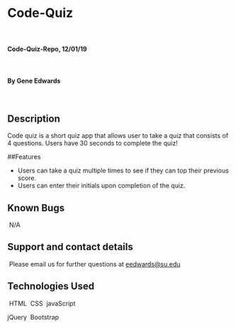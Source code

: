 # Code-Quiz
​
#### Code-Quiz-Repo, 12/01/19
​
#### By Gene Edwards
​
## Description
Code quiz is a short quiz app that allows user to take a quiz that consists of 4 questions. Users have 30 seconds to complete the quiz!
 
##Features
​
* Users can take a quiz multiple times to see if they can top their previous score.
* Users can enter their initials upon completion of the quiz. 
​
## Known Bugs
​
N/A
​
## Support and contact details
​
Please email us for further questions at eedwards@su.edu
​
## Technologies Used
​
HTML
​
CSS
​
javaScript

jQuery
​
Bootstrap 
​
​